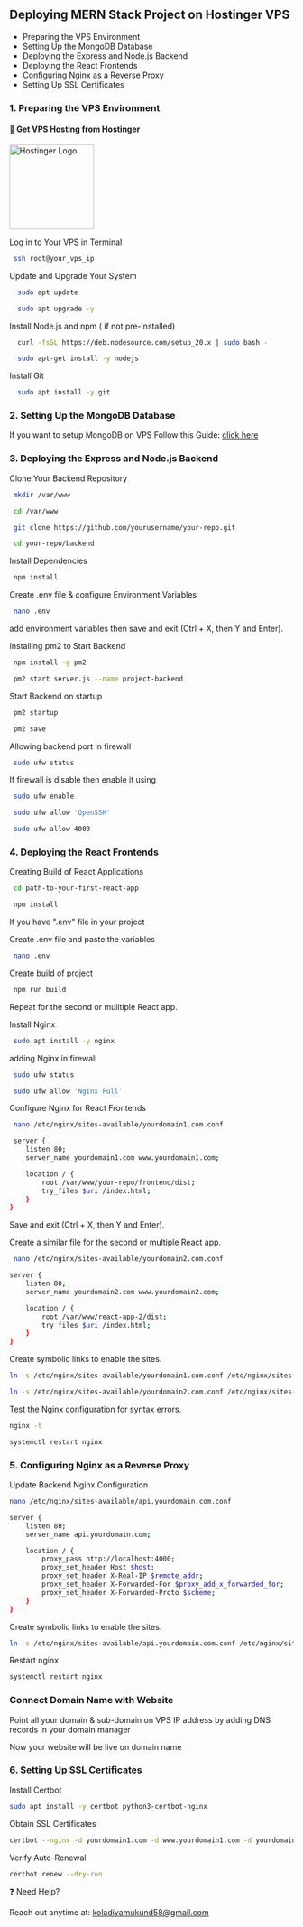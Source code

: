 
## Deploying MERN Stack Project on Hostinger VPS




- Preparing the VPS Environment
- Setting Up the MongoDB Database
- Deploying the Express and Node.js Backend
- Deploying the React Frontends
- Configuring Nginx as a Reverse Proxy
- Setting Up SSL Certificates
### 1. Preparing the VPS Environment

#### 🚀 Get VPS Hosting from Hostinger  
<a href="https://hostinger.com?REFERRALCODE=EUKKOLADIKDM">
  <img width="150" height="auto" src="https://cdn.brandfetch.io/idJjJ1f0bI/w/1000/h/1000/theme/dark/icon.png?c=1dxbfHSJFAPEGdCLU4o5B" alt="Hostinger Logo" />
</a>

Log in to Your VPS in Terminal 

```bash
 ssh root@your_vps_ip
```

Update and Upgrade Your System

```bash
  sudo apt update
```
```bash
  sudo apt upgrade -y
```

Install Node.js and npm ( if not pre-installed)

```bash
  curl -fsSL https://deb.nodesource.com/setup_20.x | sudo bash -
```
```bash
  sudo apt-get install -y nodejs
```
Install Git 
```bash
  sudo apt install -y git
```


###  2. Setting Up the MongoDB Database

If you want to setup MongoDB on VPS Follow this Guide: [click here](https://github.com/GreatStackDev/notes/blob/main/MongoDB_Setup_on_VPS.md)

### 3. Deploying the Express and Node.js Backend

Clone Your Backend Repository

```bash
 mkdir /var/www
```

```bash
 cd /var/www
```
```bash
 git clone https://github.com/yourusername/your-repo.git
```
```bash
 cd your-repo/backend
```

Install Dependencies

```bash
 npm install
```
Create .env file & configure Environment Variables

```bash
 nano .env
```

add environment variables then save and exit (Ctrl + X, then Y and Enter).


Installing pm2 to Start Backend

```bash
 npm install -g pm2
```
```bash
 pm2 start server.js --name project-backend
```
Start Backend on startup
```bash
 pm2 startup
```
```bash
 pm2 save
```
Allowing backend port in firewall 

```bash
 sudo ufw status
```
If firewall is disable then enable it using 
```bash
 sudo ufw enable
```
```bash
 sudo ufw allow 'OpenSSH'
```
```bash
 sudo ufw allow 4000
```

### 4. Deploying the React Frontends

Creating Build of React Applications
```bash
 cd path-to-your-first-react-app
```
```bash
 npm install
```
If you have ".env" file in your project

Create .env file and paste the variables
```bash
 nano .env
```
Create build of project
```bash
 npm run build
```

Repeat for the second or mulitiple React app.

Install Nginx

```bash
 sudo apt install -y nginx
```

adding Nginx in firewall

```bash
 sudo ufw status
```
```bash
 sudo ufw allow 'Nginx Full'
```


Configure Nginx for React Frontends


```bash
 nano /etc/nginx/sites-available/yourdomain1.com.conf
```

```bash
 server {
    listen 80;
    server_name yourdomain1.com www.yourdomain1.com;

    location / {
        root /var/www/your-repo/frontend/dist;
        try_files $uri /index.html;
    }
}
```
Save and exit (Ctrl + X, then Y and Enter).

Create a similar file for the second or multiple React app.

```bash
 nano /etc/nginx/sites-available/yourdomain2.com.conf
```

```bash
server {
    listen 80;
    server_name yourdomain2.com www.yourdomain2.com;

    location / {
        root /var/www/react-app-2/dist;
        try_files $uri /index.html;
    }
}
```

Create symbolic links to enable the sites.

```bash
ln -s /etc/nginx/sites-available/yourdomain1.com.conf /etc/nginx/sites-enabled/
```

```bash
ln -s /etc/nginx/sites-available/yourdomain2.com.conf /etc/nginx/sites-enabled/
```

Test the Nginx configuration for syntax errors.

```bash
nginx -t
```

```bash
systemctl restart nginx
```

### 5. Configuring Nginx as a Reverse Proxy

Update Backend Nginx Configuration

```bash
nano /etc/nginx/sites-available/api.yourdomain.com.conf
```
```bash
server {
    listen 80;
    server_name api.yourdomain.com;

    location / {
        proxy_pass http://localhost:4000;
        proxy_set_header Host $host;
        proxy_set_header X-Real-IP $remote_addr;
        proxy_set_header X-Forwarded-For $proxy_add_x_forwarded_for;
        proxy_set_header X-Forwarded-Proto $scheme;
    }
}
```

Create symbolic links to enable the sites.

```bash
ln -s /etc/nginx/sites-available/api.yourdomain.com.conf /etc/nginx/sites-enabled/
```

Restart nginx

```bash
systemctl restart nginx
```

### Connect Domain Name with Website

Point all your domain & sub-domain on VPS IP address by adding DNS records in your domain manager 

Now your website will be live on domain name

### 6. Setting Up SSL Certificates 

Install Certbot

```bash
sudo apt install -y certbot python3-certbot-nginx
```

Obtain SSL Certificates

```bash
certbot --nginx -d yourdomain1.com -d www.yourdomain1.com -d yourdomain2.com -d api.yourdomain.com
```

Verify Auto-Renewal

```bash
certbot renew --dry-run
```

❓ Need Help?

Reach out anytime at: koladiyamukund58@gmail.com
